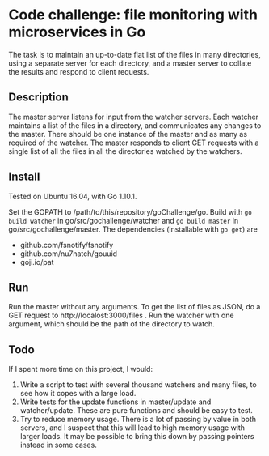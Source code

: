 # Code challenge: file monitoring with microservices in Go

The task is to maintain an up-to-date flat list of the files in many directories, using a separate server for each directory, and a master server to collate the results and respond to client requests.

## Description

The master server listens for input from the watcher servers.  Each watcher maintains a list of the files in a directory, and communicates any changes to the master.  There should be one instance of the master and as many as required of the watcher.  The master responds to client GET requests with a single list of all the files in all the directories watched by the watchers.

## Install

Tested on Ubuntu 16.04, with Go 1.10.1.

Set the GOPATH to /path/to/this/repository/goChallenge/go.  Build with ```go build watcher``` in go/src/gochallenge/watcher and ```go build master``` in go/src/gochallenge/master.  The dependencies (installable with ```go get```) are
+ github.com/fsnotify/fsnotify
+ github.com/nu7hatch/gouuid
+ goji.io/pat

## Run

Run the master without any arguments.  To get the list of files as JSON, do a GET request to http://localost:3000/files .  Run the watcher with one argument, which should be the path of the directory to watch.

## Todo

If I spent more time on this project, I would:

1. Write a script to test with several thousand watchers and many files, to see how it copes with a large load.
2. Write tests for the update functions in master/update and watcher/update.  These are pure functions and should be easy to test.
3. Try to reduce memory usage.  There is a lot of passing by value in both servers, and I suspect that this will lead to high memory usage with larger loads.  It may be possible to bring this down by passing pointers instead in some cases.
